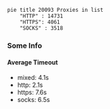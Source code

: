 
```mermaid
pie title 20093 Proxies in list
    "HTTP" : 14731
    "HTTPS": 4061
    "SOCKS" : 3518
```

### Some Info
#### Average Timeout

- mixed: 4.1s
- http: 2.1s
- https: 7.6s
- socks: 6.5s